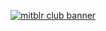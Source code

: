 [![mitblr club banner](https://github.com/mitblr-club/.github/assets/28886624/5fe09da8-ae88-4ed6-b9c4-ad7059c22f06)
](https://mitblr.club/)
